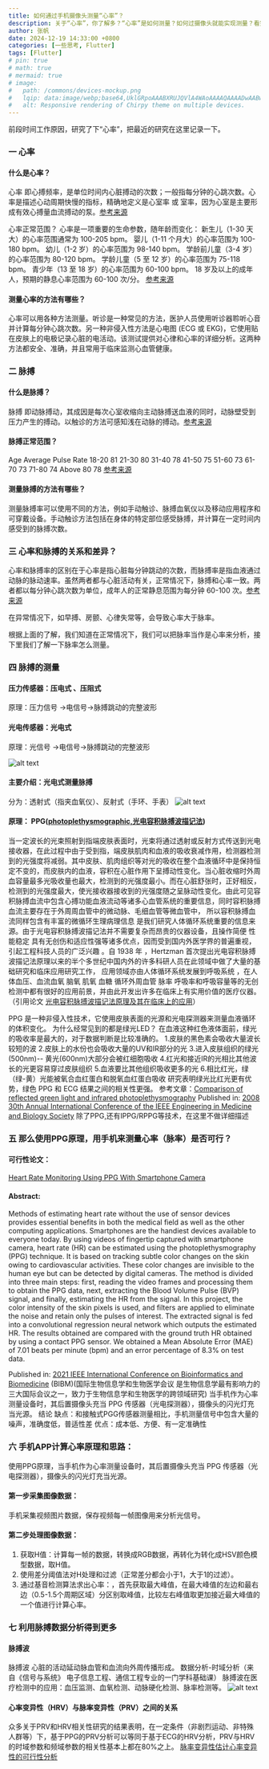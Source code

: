 ```yaml
---
title: 如何通过手机摄像头测量“心率”？
description: 关于“心率”，你了解多？“心率”是如何测量？如何过摄像头就能实现测量？看完这篇文章你应该会有些收获.
author: 张帆
date: 2024-12-19 14:33:00 +0800
categories: [一些思考, Flutter]
tags: [Flutter]
# pin: true
# math: true
# mermaid: true
# image:
#   path: /commons/devices-mockup.png
#   lqip: data:image/webp;base64,UklGRpoAAABXRUJQVlA4WAoAAAAQAAAADwAABwAAQUxQSDIAAAARL0AmbZurmr57yyIiqE8oiG0bejIYEQTgqiDA9vqnsUSI6H+oAERp2HZ65qP/VIAWAFZQOCBCAAAA8AEAnQEqEAAIAAVAfCWkAALp8sF8rgRgAP7o9FDvMCkMde9PK7euH5M1m6VWoDXf2FkP3BqV0ZYbO6NA/VFIAAAA
#   alt: Responsive rendering of Chirpy theme on multiple devices.
---
```

前段时间工作原因，研究了下“心率”，把最近的研究在这里记录一下。

### 一 心率
#### 什么是心率？
  心率  即心搏频率，是单位时间内心脏搏动的次数；一般指每分钟的心跳次数。心率是描述心动周期快慢的指标，精确地定义是心室率 或 室率，因为心室是主要形成有效心搏量血流搏动的泵。[参考来源](https://en.wikipedia.org/wiki/Heart_rate)
 
  心率正常范围？
  心率是一项重要的生命参数，随年龄而变化：
  新生儿（1-30 天大）的心率范围通常为 100-205 bpm。
  婴儿（1-11 个月大）的心率范围为 100-180 bpm。
  幼儿（1-2 岁）的心率范围为 98-140 bpm。
  学龄前儿童（3-4 岁）的心率范围为 80-120 bpm。
  学龄儿童（5 至 12 岁）的心率范围为 75-118 bpm。
  青少年（13 至 18 岁）的心率范围为 60-100 bpm。
  18 岁及以上的成年人，预期的静息心率范围为 60-100 次/分。
  [参考来源](https://health-e.in/blog/heart-rate-and-pulse-rate-difference/)


#### 测量心率的方法有哪些？
  心率可以用各种方法测量。听诊是一种常见的方法，医护人员使用听诊器聆听心音并计算每分钟心跳次数。另一种非侵入性方法是心电图 (ECG 或 EKG)，它使用贴在皮肤上的电极记录心脏的电活动。该测试提供对心律和心率的详细分析。这两种方法都安全、准确，并且常用于临床监测心血管健康。



### 二 脉搏
#### 什么是脉搏？
  脉搏  即动脉搏动，其成因是每次心室收缩向主动脉搏送血液的同时，动脉壁受到压力产生的搏动。以触诊的方法可感知浅在动脉的搏动。[参考来源](https://en.wikipedia.org/wiki/Pulse)

#### 脉搏正常范围？
Age	Average Pulse Rate
18-20	81
21-30	80
31-40	78
41-50	75
51-60	73
61-70	73
71-80	74
Above 80	78
[参考来源](https://health-e.in/blog/heart-rate-and-pulse-rate-difference/)

#### 测量脉搏的方法有哪些？
  测量脉搏率可以使用不同的方法，例如手动触诊、脉搏血氧仪以及移动应用程序和可穿戴设备。手动触诊方法包括在身体的特定部位感受脉搏，并计算在一定时间内感受到的脉搏次数。


### 三 心率和脉搏的关系和差异？
  心率和脉搏率的区别在于心率是指心脏每分钟跳动的次数，而脉搏率是指血液通过动脉的脉动速率。虽然两者都与心脏活动有关，正常情况下，脉搏和心率一致。两者都以每分钟心跳次数为单位，成年人的正常静息范围为每分钟 60-100 次。[参考来源](https://health-e.in/blog/heart-rate-and-pulse-rate-difference/)

  在异常情况下，如早搏、房颤、心律失常等，会导致心率大于脉率。
  
  根据上面的了解，我们知道在正常情况下，我们可以把脉率当作是心率来分析，接下里我们了解一下脉率怎么测量。


### 四 脉搏的测量
#### 压力传感器：压电式 、压阻式
  原理：压力信号 ->电信号->脉搏跳动的完整波形
#### 光电传感器：光电式
  原理：光信号 ->电信号->脉搏跳动的完整波形

![alt text](/assets/image.png)

#### 主要介绍：光电式测量脉搏
分为：透射式（指夹血氧仪）、反射式（手环、手表）
![alt text](/assets/image-1.png)

#### 原理： PPG([photoplethysmographic,光电容积脉搏波描记法](https://en.wikipedia.org/wiki/Photoplethysmogram)) 
当一定波长的光束照射到指端皮肤表面时，光束将通过透射或反射方式传送到光电接收器，在此过程中由于受到指，端皮肤肌肉和血液的吸收衰减作用，检测器检测到的光强度将减弱。其中皮肤、肌肉组织等对光的吸收在整个血液循环中是保持恒定不变的，而皮肤内的血液，容积在心脏作用下呈搏动性变化。当心脏收缩时外周血容量最多光吸收量也最大，检测到的光强度最小。而在心脏舒张时，正好相反，检测到的光强度最大，使光接收器接收到的光强度随之呈脉动性变化。由此可见容积脉搏血流中包含心搏功能血液流动等诸多心血管系统的重要信息，同时容积脉搏血流主要存在于外周周血管中的微动脉、毛细血管等微血管中， 所以容积脉搏血流同样包含有丰富的微循环生理病理信息 是我们研究人体循环系统重要的信息来源。由于光电容积脉搏波描记法并不需要复杂而昂贵的仪器设备，且操作简便 性能稳定 具有无创伤和适应性强等诸多优点，因而受到国内外医学界的普遍重视，引起工程科技人员的广泛兴趣 。自 1938 年 ，Hertzman 首次提出光电容积脉搏波描记法原理以来的半个多世纪中国内外的许多科研人员在此领域中做了大量的基础研究和临床应用研究工作， 应用领域亦由人体循环系统发展到呼吸系统 ，在人体血压、血流血氧 脑氧 肌氧 血糖 循环外周血管 脉率 呼吸率和呼吸容量等的无创检测中都有很好的应用前景，并由此开发出许多在临床上有实用价值的医疗仪器。
（引用论文 [光电容积脉搏波描记法原理及其在临床上的应用](https://link.zhihu.com/?target=http%3A//wenku.baidu.com/link%3Furl%3DPQu7tMi4saph7D1b32qtRMwQsnBBZAURTu733QHlqM3vgt38cg4Bam3gLAGTVV41020nffDLfIYgV7euHhZhcOfQrdk8GdDBKEU1Vq8rgFS)）

PPG 是一种非侵入性技术，它使用皮肤表面的光源和光电探测器来测量血液循环的体积变化。
为什么经常见到的都是绿光LED？
在血液这种红色液体面前，绿光的吸收率是最大的，对于数据判断是比较准确的。
1.皮肤的黑色素会吸收大量波长较短的波
2.皮肤上的水份也会吸收大量的UV和IR部分的光
3.进入皮肤组织的绿光(500nm)-- 黄光(600nm)大部分会被红细胞吸收
4.红光和接近IR的光相比其他波长的光更容易穿过皮肤组织
5.血液要比其他组织吸收更多的光
6.相比红光，绿（绿-黄）光能被氧合血红蛋白和脱氧血红蛋白吸收
研究表明绿光比红光更有优势，绿色 PPG 和 ECG 结果之间的相关性更强。 
参考文章：[Comparison of reflected green light and infrared photoplethysmography](https://ieeexplore.ieee.org/document/4649649)
Published in: [2008 30th Annual International Conference of the IEEE Engineering in Medicine and Biology Society](https://ieeexplore.ieee.org/xpl/conhome/4636107/proceeding)
除了PPG,还有IPPG/RPPG等技术，在这里不做详细描述


### 五 那么使用PPG原理，用手机来测量心率（脉率）是否可行？
#### 可行性论文：
[Heart Rate Monitoring Using PPG With Smartphone Camera](https://ieeexplore.ieee.org/document/9669735/references#references)
#### Abstract:
Methods of estimating heart rate without the use of sensor devices provides essential benefits in both the medical field as well as the other computing applications. Smartphones are the handiest devices available to everyone today. By using videos of fingertip captured with smartphone camera, heart rate (HR) can be estimated using the photoplethysmography (PPG) technique. It is based on tracking subtle color changes on the skin owing to cardiovascular activities. These color changes are invisible to the human eye but can be detected by digital cameras. The method is divided into three main steps: first, reading the video frames and processing them to obtain the PPG data, next, extracting the Blood Volume Pulse (BVP) signal, and finally, estimating the HR from the signal. In this project, the color intensity of the skin pixels is used, and filters are applied to eliminate the noise and retain only the pulses of interest. The extracted signal is fed into a convolutional regression neural network which outputs the estimated HR. The results obtained are compared with the ground truth HR obtained by using a contact PPG sensor. We obtained a Mean Absolute Error (MAE) of 7.01 beats per minute (bpm) and an error percentage of 8.3% on test data.

Published in: [2021 IEEE International Conference on Bioinformatics and Biomedicine](https://ieeexplore.ieee.org/xpl/conhome/9669261/proceeding) (BIBM)(国际生物信息学和生物医学会议 是生物信息学最有影响力的三大国际会议之一，致力于生物信息学和生物医学的跨领域研究)
当手机作为心率测量设备时，其后置摄像头充当 PPG 传感器（光电探测器），摄像头的闪光灯充当光源。
结论
缺点：和接触式PGG传感器测量相比，手机测量信号中包含大量的噪声，准确度低，普适性差
优点：成本低、方便、有一定准确性

### 六 手机APP计算心率原理和思路：

使用PPG原理，当手机作为心率测量设备时，其后置摄像头充当 PPG 传感器（光电探测器），摄像头的闪光灯充当光源。
#### 第一步采集图像数据：
  手机采集视频图片数据，保存视频每一帧图像用来分析光信号。
#### 第二步处理图像数据：
  1. 获取H值：计算每一帧的数据，转换成RGB数据，再转化为转化成HSV颜色模型数据，取H值。
  2. 使用差分阈值法对H处理和过滤（正常差分都会小于1，大于1的过滤）。
  3. 通过基音检测算法求出心率：，首先获取最大峰值，在最大峰值的左边和最右边（0.5-1.5个周期区域）分区别取峰值，比较左右峰值取更加接近最大峰值的一个值进行计算心率。


### 七 利用脉搏数据分析得到更多     
#### 脉搏波
  脉搏波 心脏的活动延动脉血管和血流向外周传播形成。
数据分析-时域分析（来自《信号与系统》 电子信息工程、通信工程专业的一门学科基础课）
脉搏波在医疗检测中的应用：血压监测、血氧检测、动脉硬化检测、脉率检测等。
![alt text](/assets/image-2.png)

#### 心率变异性（HRV）与脉率变异性（PRV）之间的关系
众多关于PRV和HRV相关性研究的结果表明，在一定条件（非剧烈运动、非特殊人群等）下，基于PPG的PRV分析可以等同于基于ECG的HRV分析，PRV与HRV的时域参数和频域参数的相关性基本上都在80%之上。
[脉率变异性估计心率变异性的可行性分析](https://wenku.baidu.com/view/1a69905782c4bb4cf7ec4afe04a1b0717ed5b37d.html?_wkts_=1732874723927&bdQuery=%E5%9F%BA%E4%BA%8E%E8%84%89%E6%90%8F%E6%B3%A2%E7%9A%84%E5%BF%83%E7%8E%87%E5%8F%98%E5%BC%82%E6%80%A7%E5%8F%AF%E8%A1%8C%E6%80%A7%E5%88%86%E6%9E%90)